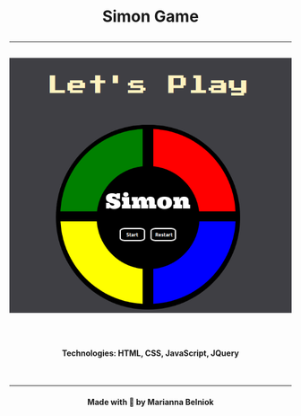 <h1 align="center">
    Simon Game
    <hr>
    <img src="img.png">
</h1>
<br>
<h4 align="center"> 
Technologies: HTML, CSS, JavaScript, JQuery
</h4>
<br>
<hr>
<h4 align="center">
Made with 💜  by Marianna Belniok
</h4>